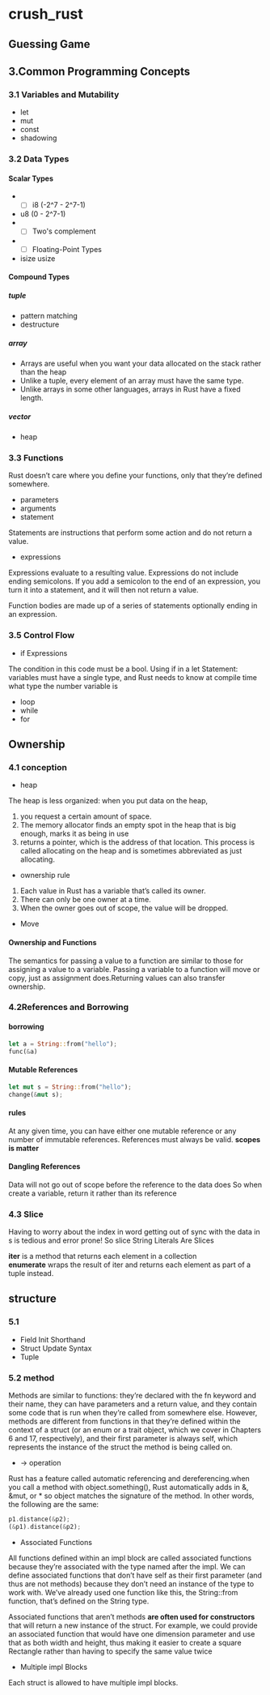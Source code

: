 # crush_rust

## Guessing Game

## 3.Common Programming Concepts
### 3.1 Variables and Mutability
- let
- mut
- const
- shadowing 

### 3.2 Data Types
#### Scalar Types
- - [ ] i8 (-2^7 - 2^7-1)
- u8 (0 - 2^7-1)
- - [ ] Two's complement
- - [ ] Floating-Point Types
- isize usize
#### Compound Types
##### tuple
- pattern matching 
- destructure
##### array
- Arrays are useful when you want your data allocated on the stack rather than the heap
- Unlike a tuple, every element of an array must have the same type. 
- Unlike arrays in some other languages, arrays in Rust have a fixed length.

##### vector
- heap

### 3.3 Functions

Rust doesn’t care where you define your functions, only that they’re defined somewhere.
- parameters
- arguments
- statement 
  
Statements are instructions that perform some action and do not return a value. 
- expressions 
  
Expressions evaluate to a resulting value.
Expressions do not include ending semicolons. If you add a semicolon to the end of an expression, you turn it into a statement, and it will then not return a value. 

Function bodies are made up of a series of statements optionally ending in an expression. 

### 3.5 Control Flow

- if Expressions
  
The condition in this code must be a bool.
Using if in a let Statement: variables must have a single type, and Rust needs to know at compile time what type the number variable is
- loop
- while
- for

## Ownership

### 4.1 conception
- heap
  
The heap is less organized: when you put data on the heap, 
1. you request a certain amount of space. 
2. The memory allocator finds an empty spot in the heap that is big enough, marks it as being in use
3.  returns a pointer, which is the address of that location. This process is called allocating on the heap and is sometimes abbreviated as just allocating.

- ownership rule
  
1. Each value in Rust has a variable that’s called its owner.
2. There can only be one owner at a time.
3. When the owner goes out of scope, the value will be dropped.
- Move

#### Ownership and Functions

The semantics for passing a value to a function are similar to those for assigning a value to a variable. Passing a variable to a function will move or copy, just as assignment does.Returning values can also transfer ownership. 

### 4.2References and Borrowing
#### borrowing
```rs
let a = String::from("hello");
func(&a)
```
#### Mutable References
```rs
let mut s = String::from("hello");
change(&mut s);
```
#### rules
At any given time, 
you can have either one mutable reference or any number of immutable references.
References must always be valid. **scopes is matter**
#### Dangling References
Data will not go out of scope before the reference to the data does
So when create a variable, return it rather than its reference

### 4.3 Slice
Having to worry about the index in word getting out of sync with the data in s is tedious and error prone! So slice
String Literals Are Slices

**iter** is a method that returns each element in a collection  
**enumerate** wraps the result of iter and returns each element as part of a tuple instead. 

## structure

### 5.1 
- Field Init Shorthand 
- Struct Update Syntax
- Tuple 
  
### 5.2 method
Methods are similar to functions: they’re declared with the fn keyword and their name, they can have parameters and a return value, and they contain some code that is run when they’re called from somewhere else. However, methods are different from functions in that they’re defined within the context of a struct (or an enum or a trait object, which we cover in Chapters 6 and 17, respectively), and their first parameter is always self, which represents the instance of the struct the method is being called on.

- -> operation

Rust has a feature called automatic referencing and dereferencing.when you call a method with object.something(), Rust automatically adds in &, &mut, or * so object matches the signature of the method. In other words, the following are the same:
```rs
p1.distance(&p2);
(&p1).distance(&p2);
```
- Associated Functions 
   
All functions defined within an impl block are called associated functions because they’re associated with the type named after the impl. We can define associated functions that don’t have self as their first parameter (and thus are not methods) because they don’t need an instance of the type to work with. We’ve already used one function like this, the String::from function, that’s defined on the String type.

Associated functions that aren’t methods **are often used for constructors** that will return a new instance of the struct. For example, we could provide an associated function that would have one dimension parameter and use that as both width and height, thus making it easier to create a square Rectangle rather than having to specify the same value twice
- Multiple impl Blocks
  
Each struct is allowed to have multiple impl blocks. 